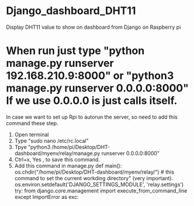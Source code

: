 # Django_dashboard_DHT11
Display DHT11 value to show on dashboard from Django on Raspberry pi

When run just type "python manage.py runserver 192.168.210.9:8000" or "python3 manage.py runserver 0.0.0.0:8000"
If we use 0.0.0.0 is just calls itself.
=======================================================
In case we want to set up Rpi to autorun the server, so need to add this command these step.
1. Open terminal
2. Type "sudo nano /etc/rc.local"
3. Tpye "python3 /home/pi/Desktop/DHT-dashboard/myenv/relay/manage.py runserver 0.0.0.0:8000" 
4. Ctrl+x, Yes , to save this command.
5. Add this command in manage.py
def main():
    	os.chdir("/home/pi/Desktop/DHT-dashboard/myenv/relay/")  # this command to set the current workding directory" (very important).
 	os.environ.setdefault('DJANGO_SETTINGS_MODULE', 'relay.settings')
 try:
	from django.core.management import execute_from_command_line
	except ImportError as exc:
      


